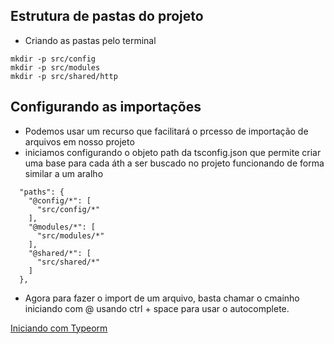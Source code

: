 ## Estrutura de pastas do projeto

- Criando as pastas pelo terminal
```
mkdir -p src/config
mkdir -p src/modules
mkdir -p src/shared/http
```

## Configurando as importações
* Podemos usar um recurso que facilitará o prcesso de importação de arquivos em nosso projeto
* iniciamos configurando o objeto path da tsconfig.json que permite criar uma base para cada áth a ser buscado no projeto funcionando de forma similar a um aralho

```
  "paths": {
    "@config/*": [
      "src/config/*"
    ],
    "@modules/*": [
      "src/modules/*"
    ],
    "@shared/*": [
      "src/shared/*"
    ]
  },
```
* Agora para fazer o import de um arquivo, basta chamar o cmainho iniciando com @ usando ctrl + space para usar o autocomplete.

[Iniciando com Typeorm](Typeorm.md)
